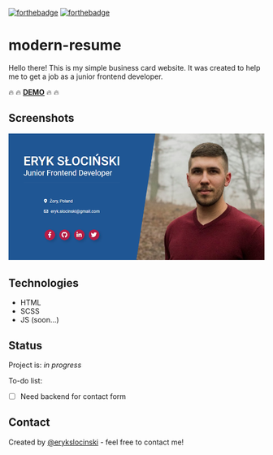[![forthebadge](https://forthebadge.com/images/badges/built-with-love.svg)](https://forthebadge.com) [![forthebadge](https://forthebadge.com/images/badges/gluten-free.svg)](https://forthebadge.com)

# modern-resume

Hello there! This is my simple business card website. It was created to help me to get a job as a junior frontend developer.

:fire: :fire: **[DEMO](https://erq-programmer.github.io/modern-resume/)** :fire: :fire:

## Screenshots

![modern-resume screenshot](src/images/modern-resume-preview.png)

## Technologies

- HTML
- SCSS
- JS (soon...)

## Status

Project is: _in progress_

To-do list:

- [ ] Need backend for contact form

## Contact

Created by [@erykslocinski](mailto:eryk.slocinski@gmail.com) - feel free to contact me!
